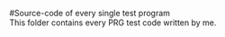 #Source-code of every single test program  
This folder contains every PRG test code written by me.
